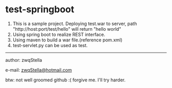 # test-springboot

1. This is a sample project. Deploying test.war to server, path "http://host:port/test/hello" will return "hello world"
2. Using spring boot to realize REST interface.
3. Using maven to build a war file.(reference pom.xml)
4. test-servlet.py can be used as test.
- - -

author: zwqStella

e-mail: zwqStella@hotmail.com

btw: not well groomed github :(  forgive me. I'll try harder.
